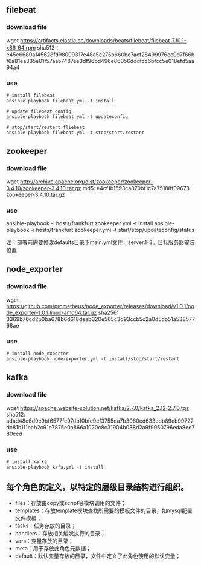 ## filebeat
### download file
wget https://artifacts.elastic.co/downloads/beats/filebeat/filebeat-7.10.1-x86_64.rpm
sha512：e45e6680a145628fd98009317e48a5c275b660be7aef28499976cc0d7f66bf6a81ea335e01f57aa57487ee3df96bd496e86056dddfcc6bfcc5e018efd5aa94a4
### use
```
# install filebeat
ansible-playbook filebeat.yml -t install

# update filebeat config
ansible-playbook filebeat.yml -t updateconfig

# stop/start/restart fliebeat
ansible-playbook filebeat.yml -t stop/start/restart
```

## zookeeper
### download file
wget http://archive.apache.org/dist/zookeeper/zookeeper-3.4.10/zookeeper-3.4.10.tar.gz
md5: e4cf1b1593ca870bf1c7a75188f09678  zookeeper-3.4.10.tar.gz

### use
ansible-playbook -i hosts/frankfurt  zookeeper.yml  -t install
ansible-playbook -i hosts/frankfurt  zookeeper.yml  -t start/stop/updateconfig/status

注：部署前需要修改defaults目录下main.yml文件，server.1-3。目标服务器安装位置

## node_exporter
### download file
wget https://github.com/prometheus/node_exporter/releases/download/v1.0.1/node_exporter-1.0.1.linux-amd64.tar.gz
sha256: 3369b76cd2b0ba678b6d618deab320e565c3d93ccb5c2a0d5db51a53857768ae

### use
```
# install node_exporter
ansible-playbook node-exporter.yml -t install/stop/start/restart
```

## kafka
### download file
wget https://apache.website-solution.net/kafka/2.7.0/kafka_2.12-2.7.0.tgz sha512: adad48e6d9c9bf6577fc97db10bfe9ef3755da7b3060ed633edb89eb99722dc81b111bab2c91e7875e0a866a1020c8c31904b088d2a9f9950796eda8ed789ccd

### use
```
# install kafka
ansible-playbook kafa.yml -t install
```

## 每个角色的定义，以特定的层级目录结构进行组织。 
- files：存放由copy或script等模块调用的文件； 
- templates：存放template模块查找所需要的模板文件的目录，如mysql配置文件模板； 
- tasks：任务存放的目录； 
- handlers：存放相关触发执行的目录； 
- vars：变量存放的目录； 
- meta：用于存放此角色元数据； 
- default：默认变量存放的目录，文件中定义了此角色使用的默认变量；